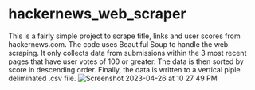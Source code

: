 # hackernews_web_scraper
This is a fairly simple project to scrape title, links and user scores from hackernews.com.
The code uses Beautiful Soup to handle the web scraping.
It only collects data from submissions within the 3 most recent pages that have user votes of 100 or greater.
The data is then sorted by score in descending order.
Finally, the data is written to a vertical piple deliminated .csv file. 
![Screenshot 2023-04-26 at 10 27 49 PM](https://user-images.githubusercontent.com/367461/234752174-814504b3-a210-4896-b8a4-34d6d267e24b.png)
